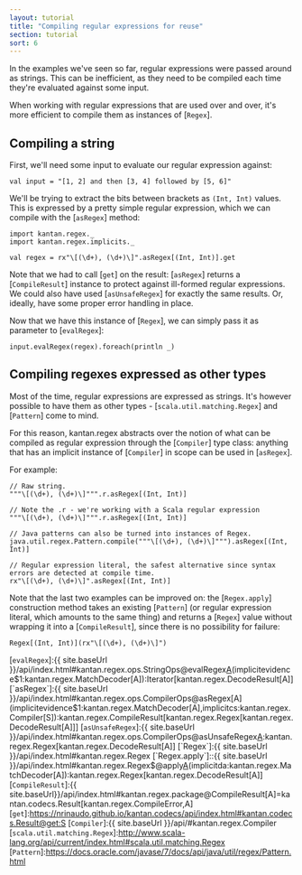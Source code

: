 ```yaml
---
layout: tutorial
title: "Compiling regular expressions for reuse"
section: tutorial
sort: 6
---
```

In the examples we've seen so far, regular expressions were passed around as strings. This can be inefficient, as they
need to be compiled each time they're evaluated against some input.

When working with regular expressions that are used over and over, it's more efficient to compile them as instances
of [`Regex`].

## Compiling a string

First, we'll need some input to evaluate our regular expression against:

```tut:silent
val input = "[1, 2] and then [3, 4] followed by [5, 6]"
```

We'll be trying to extract the bits between brackets as `(Int, Int)` values. This is expressed by a pretty simple
regular expression, which we can compile with the [`asRegex`] method:

```tut:silent
import kantan.regex._
import kantan.regex.implicits._

val regex = rx"\[(\d+), (\d+)\]".asRegex[(Int, Int)].get
```

Note that we had to call [`get`] on the result: [`asRegex`] returns a [`CompileResult`] instance to protect against
ill-formed regular expressions. We could also have used [`asUnsafeRegex`] for exactly the same results. Or, ideally,
have some proper error handling in place.

Now that we have this instance of [`Regex`], we can simply pass it as parameter to [`evalRegex`]:

```tut
input.evalRegex(regex).foreach(println _)
```

## Compiling regexes expressed as other types

Most of the time, regular expressions are expressed as strings. It's however possible to have them as other types -
[`scala.util.matching.Regex`] and [`Pattern`] come to mind.

For this reason, kantan.regex abstracts over the notion of what can be compiled as regular expression through the
[`Compiler`] type class: anything that has an implicit instance of [`Compiler`] in scope can be used in [`asRegex`].

For example:

```tut:silent
// Raw string.
"""\[(\d+), (\d+)\]""".r.asRegex[(Int, Int)]

// Note the .r - we're working with a Scala regular expression
"""\[(\d+), (\d+)\]""".r.asRegex[(Int, Int)]

// Java patterns can also be turned into instances of Regex.
java.util.regex.Pattern.compile("""\[(\d+), (\d+)\]""").asRegex[(Int, Int)]

// Regular expression literal, the safest alternative since syntax errors are detected at compile time. 
rx"\[(\d+), (\d+)\]".asRegex[(Int, Int)]
```

Note that the last two examples can be improved on: the [`Regex.apply`] construction method takes an existing
[`Pattern`] (or regular expression literal, which amounts to the same thing) and returns a [`Regex`] value without
wrapping it into a [`CompileResult`], since there is no possibility for failure:

```tut:silent
Regex[(Int, Int)](rx"\[(\d+), (\d+)\]")
```


[`evalRegex`]:{{ site.baseUrl }}/api/index.html#kantan.regex.ops.StringOps@evalRegex[A](p:kantan.regex.Pattern)(implicitevidence$1:kantan.regex.MatchDecoder[A]):Iterator[kantan.regex.DecodeResult[A]]
[`asRegex`]:{{ site.baseUrl }}/api/index.html#kantan.regex.ops.CompilerOps@asRegex[A](implicitevidence$1:kantan.regex.MatchDecoder[A],implicitcs:kantan.regex.Compiler[S]):kantan.regex.CompileResult[kantan.regex.Regex[kantan.regex.DecodeResult[A]]]
[`asUnsafeRegex`]:{{ site.baseUrl }}/api/index.html#kantan.regex.ops.CompilerOps@asUnsafeRegex[A](implicitevidence$3:kantan.regex.MatchDecoder[A],implicitcs:kantan.regex.Compiler[S]):kantan.regex.Regex[kantan.regex.DecodeResult[A]]
[`Regex`]:{{ site.baseUrl }}/api/index.html#kantan.regex.Regex
[`Regex.apply`]::{{ site.baseUrl }}/api/index.html#kantan.regex.Regex$@apply[A](pattern:kantan.regex.Pattern)(implicitda:kantan.regex.MatchDecoder[A]):kantan.regex.Regex[kantan.regex.DecodeResult[A]]
[`CompileResult`]:{{ site.baseUrl}}/api/index.html#kantan.regex.package@CompileResult[A]=kantan.codecs.Result[kantan.regex.CompileError,A]
[`get`]:https://nrinaudo.github.io/kantan.codecs/api/index.html#kantan.codecs.Result@get:S
[`Compiler`]:{{ site.baseUrl }}/api/#kantan.regex.Compiler
[`scala.util.matching.Regex`]:http://www.scala-lang.org/api/current/index.html#scala.util.matching.Regex
[`Pattern`]:https://docs.oracle.com/javase/7/docs/api/java/util/regex/Pattern.html